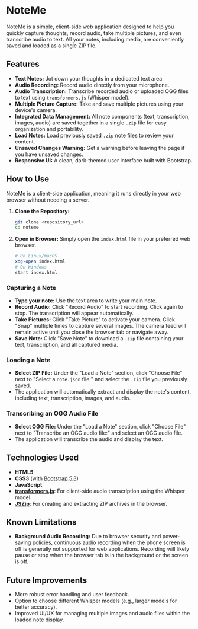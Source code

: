 # NoteMe

NoteMe is a simple, client-side web application designed to help you quickly capture thoughts, record audio, take multiple pictures, and even transcribe audio to text. All your notes, including media, are conveniently saved and loaded as a single ZIP file.

## Features

-   **Text Notes:** Jot down your thoughts in a dedicated text area.
-   **Audio Recording:** Record audio directly from your microphone.
-   **Audio Transcription:** Transcribe recorded audio or uploaded OGG files to text using `transformers.js` (Whisper model).
-   **Multiple Picture Capture:** Take and save multiple pictures using your device's camera.
-   **Integrated Data Management:** All note components (text, transcription, images, audio) are saved together in a single `.zip` file for easy organization and portability.
-   **Load Notes:** Load previously saved `.zip` note files to review your content.
-   **Unsaved Changes Warning:** Get a warning before leaving the page if you have unsaved changes.
-   **Responsive UI:** A clean, dark-themed user interface built with Bootstrap.

## How to Use

NoteMe is a client-side application, meaning it runs directly in your web browser without needing a server.

1.  **Clone the Repository:**
    ```bash
    git clone <repository_url>
    cd noteme
    ```
2.  **Open in Browser:** Simply open the `index.html` file in your preferred web browser.
    ```bash
    # On Linux/macOS
    xdg-open index.html
    # On Windows
    start index.html
    ```

### Capturing a Note

-   **Type your note:** Use the text area to write your main note.
-   **Record Audio:** Click "Record Audio" to start recording. Click again to stop. The transcription will appear automatically.
-   **Take Pictures:** Click "Take Picture" to activate your camera. Click "Snap" multiple times to capture several images. The camera feed will remain active until you close the browser tab or navigate away.
-   **Save Note:** Click "Save Note" to download a `.zip` file containing your text, transcription, and all captured media.

### Loading a Note

-   **Select ZIP File:** Under the "Load a Note" section, click "Choose File" next to "Select a `note.json` file:" and select the `.zip` file you previously saved.
-   The application will automatically extract and display the note's content, including text, transcription, images, and audio.

### Transcribing an OGG Audio File

-   **Select OGG File:** Under the "Load a Note" section, click "Choose File" next to "Transcribe an OGG audio file:" and select an OGG audio file.
-   The application will transcribe the audio and display the text.

## Technologies Used

-   **HTML5**
-   **CSS3** (with [Bootstrap 5.3](https://getbootstrap.com/))
-   **JavaScript**
-   **[transformers.js](https://huggingface.co/docs/transformers.js/index)**: For client-side audio transcription using the Whisper model.
-   **[JSZip](https://stuk.github.io/jszip/)**: For creating and extracting ZIP archives in the browser.

## Known Limitations

-   **Background Audio Recording:** Due to browser security and power-saving policies, continuous audio recording when the phone screen is off is generally not supported for web applications. Recording will likely pause or stop when the browser tab is in the background or the screen is off.

## Future Improvements

-   More robust error handling and user feedback.
-   Option to choose different Whisper models (e.g., larger models for better accuracy).
-   Improved UI/UX for managing multiple images and audio files within the loaded note display.

